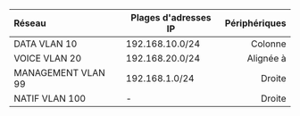 | Réseau               | Plages d'adresses IP   |  Périphériques | 
| :----------------- | ---------------------      |  -------------:|
| DATA VLAN 10       | 192.168.10.0/24      |        Colonne | 
| VOICE VLAN 20      | 192.168.20.0/24      |      Alignée à | 
| MANAGEMENT VLAN 99 | 192.168.1.0/24       |         Droite | 
| NATIF VLAN 100     |        -             |         Droite | 
